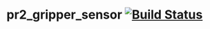 pr2_gripper_sensor [![Build Status](https://travis-ci.com/PR2/pr2_gripper_sensor.svg?branch=hydro-devel)](https://travis-ci.com/PR2/pr2_gripper_sensor)
=======================================================================================================================================================
